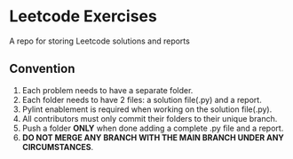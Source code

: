 # Leetcode Exercises
A repo for storing Leetcode solutions and reports

## Convention
1. Each problem needs to have a separate folder.
2. Each folder needs to have 2 files: a solution file(.py) and a report.
3. Pylint enablement is required when working on the solution file(.py).
4. All contributors must only commit their folders to their unique branch.
5. Push a folder **ONLY** when done adding a complete .py file and a report.
6. **DO NOT MERGE ANY BRANCH WITH THE MAIN BRANCH UNDER ANY CIRCUMSTANCES**.
